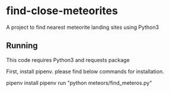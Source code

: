 # find-close-meteorites
A  project to find nearest meteorite landing sites using Python3

## Running
This code requires Python3 and requests package

First, install pipenv. please find below commands for installation.

pipenv install
pipenv run "python meteors/find_meteros.py"
